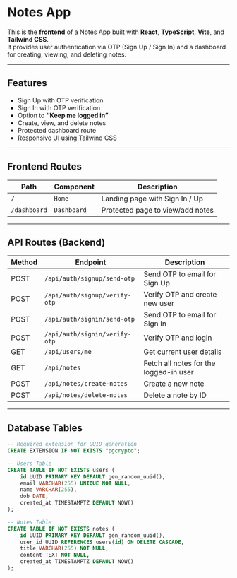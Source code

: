 # Notes App

This is the **frontend** of a Notes App built with **React**, **TypeScript**, **Vite**, and **Tailwind CSS**.  
It provides user authentication via OTP (Sign Up / Sign In) and a dashboard for creating, viewing, and deleting notes.

---

## Features

- Sign Up with OTP verification
- Sign In with OTP verification
- Option to **“Keep me logged in”**
- Create, view, and delete notes
- Protected dashboard route
- Responsive UI using Tailwind CSS

---

## Frontend Routes

| Path           | Component   | Description                      |
|----------------|------------|----------------------------------|
| `/`            | `Home`     | Landing page with Sign In / Up   |
| `/dashboard`   | `Dashboard`| Protected page to view/add notes |

---

## API Routes (Backend)

| Method | Endpoint                        | Description                            |
|--------|---------------------------------|----------------------------------------|
| POST   | `/api/auth/signup/send-otp`     | Send OTP to email for Sign Up          |
| POST   | `/api/auth/signup/verify-otp`   | Verify OTP and create new user         |
| POST   | `/api/auth/signin/send-otp`     | Send OTP to email for Sign In          |
| POST   | `/api/auth/signin/verify-otp`   | Verify OTP and login                   |
| GET    | `/api/users/me`                 | Get current user details               |
| GET    | `/api/notes`                    | Fetch all notes for the logged-in user |
| POST   | `/api/notes/create-notes`       | Create a new note                      |
| POST   | `/api/notes/delete-notes`       | Delete a note by ID                    |

---

## Database Tables

```sql
-- Required extension for UUID generation
CREATE EXTENSION IF NOT EXISTS "pgcrypto";

-- Users Table
CREATE TABLE IF NOT EXISTS users (
    id UUID PRIMARY KEY DEFAULT gen_random_uuid(),
    email VARCHAR(255) UNIQUE NOT NULL,
    name VARCHAR(255),
    dob DATE,
    created_at TIMESTAMPTZ DEFAULT NOW()
);

-- Notes Table
CREATE TABLE IF NOT EXISTS notes (
    id UUID PRIMARY KEY DEFAULT gen_random_uuid(),
    user_id UUID REFERENCES users(id) ON DELETE CASCADE,
    title VARCHAR(255) NOT NULL,
    content TEXT NOT NULL,
    created_at TIMESTAMPTZ DEFAULT NOW()
);
